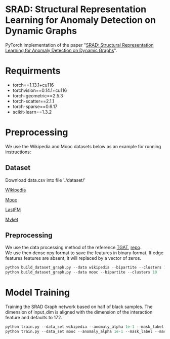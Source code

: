# SRAD: Structural Representation Learning for Anomaly Detection on Dynamic Graphs

PyTorch implementation of the paper "[SRAD: Structural Representation Learning for Anomaly Detection on Dynamic Graphs]()".

#  Requirments
+ torch==1.13.1+cu116
+ torchvision==0.14.1+cu116
+ torch-geometric==2.5.3
+ torch-scatter==2.1.1
+ torch-sparse==0.6.17
+ scikit-learn==1.3.2

# Preprocessing
We use the Wikipedia and Mooc datasets below as an example for running instructions:

## Dataset
Download data.csv into file './dataset/'  
  
[Wikipedia](http://snap.stanford.edu/jodie/wikipedia.csv)  

[Mooc](http://snap.stanford.edu/jodie/mooc.csv)

[LastFM](https://snap.stanford.edu/jodie/lastfm.csv)

[Myket](https://github.com/erfanloghmani/myket-android-application-market-dataset)

## Preprocessing
We use the data processing method of the reference [TGAT](https://openreview.net/pdf?id=rJeW1yHYwH), [repo](https://github.com/StatsDLMathsRecomSys/Inductive-representation-learning-on-temporal-graphs#inductive-representation-learning-on-temporal-graphs-iclr-2020).  
We use then dense npy format to save the features in binary format. If edge features features are absent, it will replaced by a vector of zeros. 
```python
python build_dataset_graph.py --data wikipedia --bipartite --clusters 10
python build_dataset_graph.py --data mooc --bipartite --clusters 10
```
# Model Training

Training the SRAD Graph network based on half of black samples. The dimension of input_dim is aligned with the dimension of the interaction feature and defaults to 172.
```python
python train.py --data_set wikipedia --anomaly_alpha 1e-1 --mask_label --mask_ratio 0.5 
python train.py --data_set mooc --anomaly_alpha 1e-1 --mask_label --mask_ratio 0.5 --input_dim 4
```


